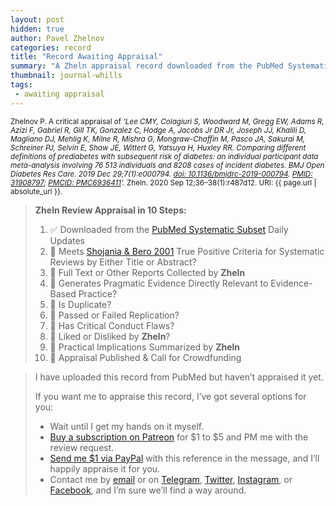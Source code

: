 ```yaml
---
layout: post
hidden: true
author: Pavel Zhelnov
categories: record
title: "Record Awaiting Appraisal"
summary: "A Zheln appraisal record downloaded from the PubMed Systematic Subset daily updates."
thumbnail: journal-whills
tags:
 - awaiting appraisal
---
```


<small id="citation">Zhelnov P. A critical appraisal of _‘Lee CMY, Colagiuri S, Woodward M, Gregg EW, Adams R, Azizi F, Gabriel R, Gill TK, Gonzalez C, Hodge A, Jacobs Jr DR Jr, Joseph JJ, Khalili D, Magliano DJ, Mehlig K, Milne R, Mishra G, Mongraw-Chaffin M, Pasco JA, Sakurai M, Schreiner PJ, Selvin E, Shaw JE, Wittert G, Yatsuya H, Huxley RR. Comparing different definitions of prediabetes with subsequent risk of diabetes: an individual participant data meta-analysis involving 76 513 individuals and 8208 cases of incident diabetes. BMJ Open Diabetes Res Care. 2019 Dec 29;7(1):e000794. [doi: 10.1136/bmjdrc-2019-000794](https://doi.org/10.1136/bmjdrc-2019-000794). [PMID: 31908797](https://pubmed.gov/31908797); [PMCID: PMC6936411](https://ncbi.nlm.nih.gov/pmc/PMC6936411)’._ Zheln. 2020 Sep 12;36–38(1):r487d12. URI: {{ page.url | absolute_url }}.</small>

> **Zheln Review Appraisal in 10 Steps:**
>
> 1. ✅ Downloaded from the [PubMed Systematic Subset](https://github.com/p1m-ortho/qs-global-ortho-search-queries/blob/global-sr-query/README.md) Daily Updates
> 2. 🔄 Meets [Shojania & Bero 2001](https://www.researchgate.net/publication/11820967_Taking_Advantage_of_the_Explosion_of_Systematic_Reviews_An_Efficient_MEDLINE_Search_Strategy) True Positive Criteria for Systematic Reviews by Either Title or Abstract?
> 3. 🔄 Full Text or Other Reports Collected by **Zheln**
> 4. 🔄 Generates Pragmatic Evidence Directly Relevant to Evidence-Based Practice?
> 5. 🔄 Is Duplicate?
> 6. 🔄 Passed or Failed Replication?
> 7. 🔄 Has Critical Conduct Flaws?
> 8. 🔄 Liked or Disliked by **Zheln**?
> 9. 🔄 Practical Implications Summarized by **Zheln**
> 10. 🔄 Appraisal Published & Call for Crowdfunding

> I have uploaded this record from PubMed but haven’t appraised it yet.
>
> If you want me to appraise this record, I’ve got several options for you:
> * Wait until I get my hands on it myself.
> * [Buy a subscription on Patreon](https://patreon.com/zheln) for $1 to $5 and PM me with the review request.
> * [Send me $1 via PayPal](https://paypal.me/pjelnov) with this reference in the message, and I’ll happily appraise it for you.
> * Contact me by [email](mailto:pavel@zheln.com) or on [Telegram](https://t.me/drzhelnov), [Twitter](https://twitter.com/drzhelnov), [Instagram](https://instagram.com/igzheln), or [Facebook](https://facebook.com/drzhelnov), and I’m sure we’ll find a way around.
